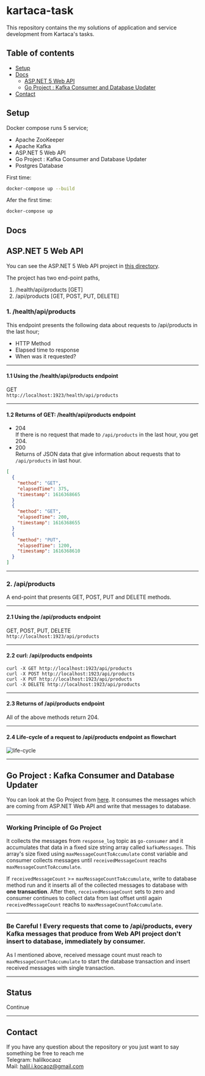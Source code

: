 <!--- key

gAAAAABgUWKB2jyN8QxVQ8s38TQF553f3CFNzWMFlXCGArb40zwz1sQ757-P5dUa2MGSQKIreeC9K8O2J8SSmQWsmMeLkJzhzCVUhipOJUubLthP9V8QFiKNgV_xMNfz3maUXokRulkGJDmwU69IMngX3DvSA-Q7QfoSRBVFhjM_4JjSWtiHNCgkQonPl33G9Gs_JpKZL3fcTn35J3hyiZZXAzqn

--->

# kartaca-task
This repository contains the my solutions of application and service development from Kartaca's tasks.

## Table of contents
* [Setup](#setup)
* [Docs](#docs)
  - [ASP.NET 5 Web API](#aspnet-5-web-api)
  - [Go Project : Kafka Consumer and Database Updater](#go-project--kafka-consumer-and-database-updater)
* [Contact](#contact)

## Setup

Docker compose runs 5 service;
* Apache ZooKeeper
* Apache Kafka
* ASP.NET 5 Web API
* Go Project : Kafka Consumer and Database Updater 
* Postgres Database

First time:
```bash
docker-compose up --build
```
Afer the first time:
```bash
docker-compose up
```

## Docs

## ASP.NET 5 Web API
 You can see the ASP.NET 5 Web API project in [this directory](https://github.com/halilkocaoz/kartaca-task/tree/main/server/Kartaca.Intern).

The project has two end-point paths,

1. /health/api/products [GET]
2. /api/products   [GET, POST, PUT, DELETE]

### 1. /health/api/products
This endpoint presents the following data about requests to /api/products in the last hour;
* HTTP Method
* Elapsed time to response
* When was it requested?

<hr>

#### 1.1 Using the /health/api/products endpoint
GET <br>
`http://localhost:1923/health/api/products`

<hr>

#### 1.2 Returns of GET: /health/api/products endpoint
* 204 <br>
If there is no request that made to `/api/products` in the last hour, you get 204. <br>
* 200 <br>
  Returns of JSON data that give information about requests that to `/api/products` in last hour.
```json
[
  {
    "method": "GET",
    "elapsedTime": 375,
    "timestamp": 1616368665
  }
  {
    "method": "GET",
    "elapsedTime": 200,
    "timestamp": 1616368655
  }
  {
    "method": "PUT",
    "elapsedTime": 1200,
    "timestamp": 1616368610
  }
]
```
<hr>

### 2. /api/products
A end-point that presents GET, POST, PUT and DELETE methods.

<hr>

#### 2.1 Using the /api/products endpoint
GET, POST, PUT, DELETE <br>
`http://localhost:1923/api/products` <br>

<hr>

#### 2.2 curl: /api/products endpoints
`curl -X GET http://localhost:1923/api/products` <br>
`curl -X POST http://localhost:1923/api/products` <br>
`curl -X PUT http://localhost:1923/api/products` <br>
`curl -X DELETE http://localhost:1923/api/products` <br>

<hr>

#### 2.3 Returns of /api/products endpoint
All of the above methods return 204.

<hr>

#### 2.4 Life-cycle of a request to /api/products endpoint as flowchart
![life-cycle](https://github.com/halilkocaoz/kartaca-task/blob/main/assets/life-cycle-request.png "life-cycle")

<hr>

## Go Project : Kafka Consumer and Database Updater 
You can look at the Go Project from [here](https://github.com/halilkocaoz/kartaca-task/tree/main/consumer). It consumes the messages which are coming from ASP.NET Web API and write that messages to database.

<hr>

### Working Principle of Go Project
It collects the messages from `response_log` topic as `go-consumer` and it accumulates that data in a fixed size string array called `kafkaMessages`. This array's size fixed using `maxMessageCountToAccumulate` const variable and consumer collects messages until `receivedMessageCount` reachs `maxMessageCountToAccumulate`.

If `receivedMessageCount` >= `maxMessageCountToAccumulate`, write to database method run and it inserts all of the collected messages to database with **one transaction**. After then, `receivedMessageCount` sets to zero and consumer continues to collect data from last offset until again `receivedMessageCount` reachs to `maxMessageCountToAccumulate`.

<hr>

### Be Careful ! Every requests that come to /api/products, every Kafka messages that produce from Web API project don't insert to database, immediately by consumer.
As I mentioned above, received message count must reach to `maxMessageCountToAccumulate` to start the database transaction and insert received messages with single transaction.

<hr>

## Status
Continue

<hr>

## Contact
If you have any question about the repository or you just want to say something be free to reach me <br>
Telegram: halilkocaoz <br>
Mail: halil.i.kocaoz@gmail.com
